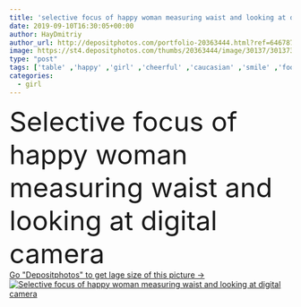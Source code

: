 ```yaml
---
title: 'selective focus of happy woman measuring waist and looking at digital camera '
date: 2019-09-10T16:30:05+00:00
author: HayDmitriy
author_url: http://depositphotos.com/portfolio-20363444.html?ref=64678756
image: https://st4.depositphotos.com/thumbs/20363444/image/30137/301373006/api_thumb_450.jpg?forcejpeg=true
type: "post"
tags: ['table' ,'happy' ,'girl' ,'cheerful' ,'caucasian' ,'smile' ,'food' ,'kitchen' ,'tasty' ,'delicious' ,'european' ,'whole' ,'ripe' ,'emotion' ,'vegetarian' ,'vegetables' ,'home' ,'woman' ,'emotional' ,'looking' ,'indoors' ,'apples' ,'attractive' ,'paprika' ,'fruits' ,'tripod' ,'athletic' ,'bananas' ,'blogger' ,'blogging' ,'cauliflower' ,'sportswear' ,'broccoli' ,'sportswoman' ,'Healthy Eating' ,'one person' ,'selective focus' ,'young adult' ,'digital camera' ,'measuring tape' ,'cherry tomatoes' ,'raw food diet' ,'measuring waist' ,'vlog' ,'vlogger' ,'influencer' ,'clean food' ,'clean eating' ,'video blogger' ]
categories: 
  - girl
---
```

<div aling="center">
            <font size="60"> Selective focus of happy woman measuring waist and looking at digital camera</font>   
</div>
<div>
    <a href='https://depositphotos.com/301373006/stock-photo-selective-focus-happy-woman-measuring.html?ref=64678756' target=_blank > Go "Depositphotos" to get lage size of this picture ->
        <img href='https://depositphotos.com/301373006/stock-photo-selective-focus-happy-woman-measuring.html?ref=64678756' src='https://st4.depositphotos.com/20363444/30137/i/950/depositphotos_301373006-stock-photo-selective-focus-happy-woman-measuring.jpg?forcejpeg=true' alt='Selective focus of happy woman measuring waist and looking at digital camera' >
    </a>
</div>
